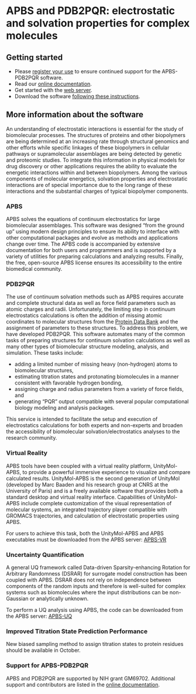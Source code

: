 # APBS and PDB2PQR: electrostatic and solvation properties for complex molecules

## Getting started

* Please [register your use](http://eepurl.com/by4eQr) to ensure continued support for the APBS-PDB2PQR software.
* Read our [online documentation](http://apbs-pdb2pqr.readthedocs.io/).
* Get started with the [web server](http://nbcr-222.ucsd.edu/pdb2pqr_2.1.1/).
* Download the software [following these instructions](http://apbs-pdb2pqr.readthedocs.io/en/latest/downloads.html).

## More information about the software

An understanding of electrostatic interactions is essential for the study of biomolecular processes.
The structures of proteins and other biopolymers are being determined at an increasing rate through structural genomics and other efforts while specific linkages of these biopolymers in cellular pathways or supramolecular assemblages are being detected by genetic and proteomic studies.
To integrate this information in physical models for drug discovery or other applications requires the ability to evaluate the energetic interactions within and between biopolymers.
Among the various components of molecular energetics, solvation properties and electrostatic interactions are of special importance due to the long range of these interactions and the substantial charges of typical biopolymer components. 

### APBS

APBS solves the equations of continuum electrostatics for large biomolecular assemblages.
This software was designed “from the ground up” using modern design principles to ensure its ability to interface with other computational packages and evolve as methods and applications change over time.
The APBS code is accompanied by extensive documentation for both users and programmers and is supported by a variety of utilities for preparing calculations and analyzing results.
Finally, the free, open-source APBS license ensures its accessibility to the entire biomedical community. 

### PDB2PQR
The use of continuum solvation methods such as APBS requires accurate and complete structural data as well as force field parameters such as atomic charges and radii.
Unfortunately, the limiting step in continuum electrostatics calculations is often the addition of missing atomic coordinates to molecular structures from the [Protein Data Bank](http://www.wwpdb.org/) and the assignment of parameters to these structures.
To address this problem, we have developed PDB2PQR.
This software automates many of the common tasks of preparing structures for continuum solvation calculations as well as many other types of biomolecular structure modeling, analysis, and simulation.
These tasks include:

* adding a limited number of missing heavy (non-hydrogen) atoms to biomolecular structures,
* estimating titration states and protonating biomolecules in a manner consistent with favorable hydrogen bonding,
* assigning charge and radius parameters from a variety of force fields, and
* generating “PQR” output compatible with several popular computational biology modeling and analysis packages.

This service is intended to facilitate the setup and execution of electrostatics calculations for both experts and non-experts and broaden the accessibility of biomolecular solvation/electrostatics analyses to the research community. 

### Virtual Reality
APBS tools have been coupled with a virtual reality platform, UnityMol-APBS, to provide a powerful immersive experience to visualize and compare calculated results. UnityMol-APBS is the second generation of UnityMol (developed by Marc Baaden and his research group at CNRS at the University of Paris) and is a freely available software that provides both a standard desktop and virtual reality interface. Capabilities of UnityMol-APBS include complete customization of the visual representation of molecular systems, an integrated trajectory player compatible with GROMACS trajectories, and calculation of electrostatic properties using APBS. 

For users to achieve this task, both the UnityMol-APBS and APBS executables must be downloaded from the APBS server: 
[APBS-VR](./VR)

### Uncertainty Quantification
A general UQ framework called Data-driven Sparsity-enhancing Rotation for Arbitrary Randomness (DSRAR) for surrogate model construction has been coupled with APBS. DSRAR does not rely on independence between components of the random inputs and therefore is well-suited for complex systems such as biomolecules where the input distributions can be non-Gaussian or analytically unknown. 

To perform a UQ analysis using APBS, the code can be downloaded from the APBS server: [APBS-UQ](./UQ)

### Improved Titration State Prediction Performance
New biased sampling method to assign titration states to protein residues should be available in October.

### Support for APBS-PDB2PQR

APBS and PDB2PQR are supported by NIH grant GM69702.
Additional support and contributors are listed in the [online documentation](http://apbs-pdb2pqr.readthedocs.io/).
